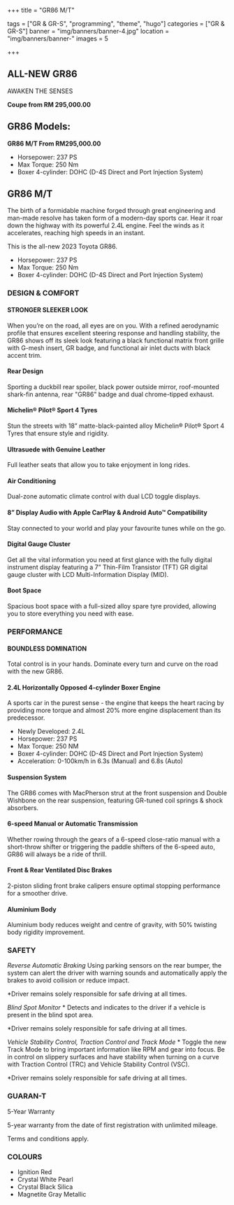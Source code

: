 +++
title = "GR86 M/T"

tags = ["GR & GR-S", "programming", "theme", "hugo"]
categories = ["GR & GR-S"]
banner = "img/banners/banner-4.jpg"
location = "img/banners/banner-"
images = 5


+++
## ALL-NEW GR86

AWAKEN THE SENSES

**Coupe from RM 295,000.00**

## GR86 Models:

**GR86 M/T  From RM295,000.00**
- Horsepower: 237 PS
- Max Torque: 250 Nm
- Boxer 4-cylinder: DOHC (D-4S Direct and Port Injection System)
 
## GR86 M/T
The birth of a formidable machine forged through great engineering and man-made resolve has taken form of a modern-day sports car. Hear it roar down the highway with its powerful 2.4L engine. Feel the winds as it accelerates, reaching high speeds in an instant.

This is the all-new 2023 Toyota GR86.

- Horsepower: 237 PS
- Max Torque: 250 Nm
- Boxer 4-cylinder: DOHC (D-4S Direct and Port Injection System)

### DESIGN & COMFORT
#### STRONGER SLEEKER LOOK
When you’re on the road, all eyes are on you. With a refined aerodynamic profile that ensures excellent steering response and handling stability, the GR86 shows off its sleek look featuring a black functional matrix front grille with G-mesh insert, GR badge, and functional air inlet ducts with black accent trim.

#### Rear Design
Sporting a duckbill rear spoiler, black power outside mirror, roof-mounted shark-fin antenna, rear "GR86" badge and dual chrome-tipped exhaust.

#### Michelin® Pilot® Sport 4 Tyres
Stun the streets with 18” matte-black-painted alloy Michelin® Pilot® Sport 4 Tyres that ensure style and rigidity.

#### Ultrasuede with Genuine Leather
Full leather seats that allow you to take enjoyment in long rides.

#### Air Conditioning
Dual-zone automatic climate control with dual LCD toggle displays.

#### 8” Display Audio with Apple CarPlay & Android Auto™ Compatibility
Stay connected to your world and play your favourite tunes while on the go.

#### Digital Gauge Cluster
Get all the vital information you need at first glance with the fully digital instrument display featuring a 7” Thin-Film Transistor (TFT) GR digital gauge cluster with LCD Multi-Information Display (MID).

#### Boot Space
Spacious boot space with a full-sized alloy spare tyre provided, allowing you to store everything you need with ease.


### PERFORMANCE

#### BOUNDLESS DOMINATION
Total control is in your hands. Dominate every turn and curve on the road with the new GR86.

#### 2.4L Horizontally Opposed 4-cylinder Boxer Engine
A sports car in the purest sense - the engine that keeps the heart racing by providing more torque and almost 20% more engine displacement than its predecessor.

- Newly Developed: 2.4L
- Horsepower: 237 PS
- Max Torque: 250 NM
- Boxer 4-cylinder: DOHC (D-4S Direct and Port Injection System)
- Acceleration: 0-100km/h in 6.3s (Manual) and 6.8s (Auto)

#### Suspension System
The GR86 comes with MacPherson strut at the front suspension and Double Wishbone on the rear suspension, featuring GR-tuned coil springs & shock absorbers.

#### 6-speed Manual or Automatic Transmission
Whether rowing through the gears of a 6-speed close-ratio manual with a short-throw shifter or triggering the paddle shifters of the 6-speed auto, GR86 will always be a ride of thrill.

#### Front & Rear Ventilated Disc Brakes
2-piston sliding front brake calipers ensure optimal stopping performance for a smoother drive.

#### Aluminium Body
Aluminium body reduces weight and centre of gravity, with 50% twisting body rigidity improvement.


### SAFETY
*Reverse Automatic Braking*
Using parking sensors on the rear bumper, the system can alert the driver with warning sounds and automatically apply the brakes to avoid collision or reduce impact.

*Driver remains solely responsible for safe driving at all times.

*Blind Spot Monitor* *
Detects and indicates to the driver if a vehicle is present in the blind spot area.

*Driver remains solely responsible for safe driving at all times.

*Vehicle Stability Control, Traction Control and Track Mode* *
Toggle the new Track Mode to bring important information like RPM and gear into focus. Be in control on slippery surfaces and have stability when turning on a curve with Traction Control (TRC) and Vehicle Stability Control (VSC).

*Driver remains solely responsible for safe driving at all times.


### GUARAN-T
5-Year Warranty

5-year warranty from the date of first registration with unlimited mileage.

Terms and conditions apply.

### COLOURS
- Ignition Red
- Crystal White Pearl
- Crystal Black Silica
- Magnetite Gray Metallic
